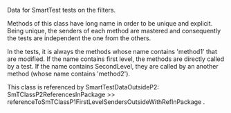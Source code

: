 Data for SmartTest tests on the filters.

Methods of this class have long name in order to be unique and explicit.
Being unique, the senders of each method are mastered and consequently the tests are independent the one from the others.

In the tests, it is always the methods whose name contains 'method1' that are modified. If the name contains first level, the methods are directly called by a test. If the name contains SecondLevel, they are called by an another method (whose name contains 'method2').

This class is referenced by SmartTestDataOutsideP2:  SmTClassP2ReferencesInPackage >> referenceToSmTClassP1FirstLevelSendersOutsideWithRefInPackage .